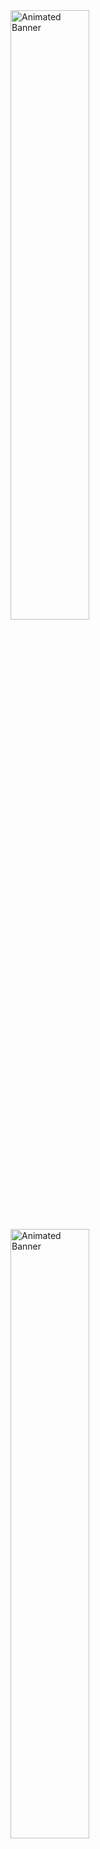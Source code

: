 <img src="https://i.imgur.com/QTPq2GC.gif" alt="Animated Banner" style="width: 50%; max-width: 100%; height: auto;">
<img src="https://i.pinimg.com/originals/31/fa/01/31fa01bbb94c8df00335bba99fcf2cd8.gif" alt="Animated Banner" style="width: 50%; max-width: 100%; height: auto;">
